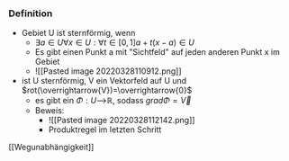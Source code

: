 ### Definition
+ Gebiet U ist sternförmig, wenn
	+ $∃a∈U∀x∈U: ∀t∈[0,1] a+t(x-a)∈U$
	+ Es gibt einen Punkt a mit "Sichtfeld" auf jeden anderen Punkt x im Gebiet
	+ ![[Pasted image 20220328110912.png]]
+ ist U sternförmig, V ein Vektorfeld auf U und $rot(\overrightarrow{V})=\overrightarrow{0}$
	+ es gibt ein $Φ: U$-->$ℝ$, sodass $gradΦ=\overrightarrow{V}$
	+ Beweis:
		+ ![[Pasted image 20220328112142.png]]
		+ Produktregel im letzten Schritt

[[Wegunabhängigkeit]]